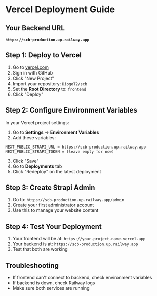 # Vercel Deployment Guide

## Your Backend URL
**`https://scb-production.up.railway.app`**

## Step 1: Deploy to Vercel

1. Go to [vercel.com](https://vercel.com)
2. Sign in with GitHub
3. Click "New Project"
4. Import your repository: `DiogoT2/scb`
5. Set the **Root Directory** to: `frontend`
6. Click "Deploy"

## Step 2: Configure Environment Variables

In your Vercel project settings:

1. Go to **Settings** → **Environment Variables**
2. Add these variables:

```
NEXT_PUBLIC_STRAPI_URL = https://scb-production.up.railway.app
NEXT_PUBLIC_STRAPI_TOKEN = (leave empty for now)
```

3. Click "Save"
4. Go to **Deployments** tab
5. Click "Redeploy" on the latest deployment

## Step 3: Create Strapi Admin

1. Go to: `https://scb-production.up.railway.app/admin`
2. Create your first administrator account
3. Use this to manage your website content

## Step 4: Test Your Deployment

1. Your frontend will be at: `https://your-project-name.vercel.app`
2. Your backend is at: `https://scb-production.up.railway.app`
3. Test that both are working

## Troubleshooting

- If frontend can't connect to backend, check environment variables
- If backend is down, check Railway logs
- Make sure both services are running
